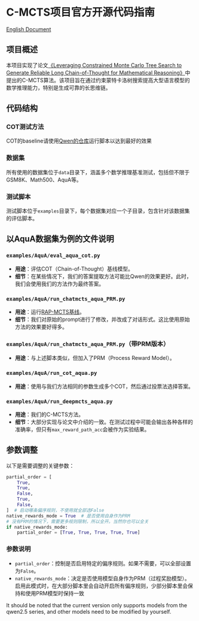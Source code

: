 # C-MCTS项目官方开源代码指南
[English Document](README_EN.md)
## 项目概述

本项目实现了论文[《Leveraging Constrained Monte Carlo Tree Search to Generate Reliable Long Chain-of-Thought for Mathematical Reasoning》](https://arxiv.org/abs/2502.11169 )中提出的C-MCTS算法。该项目旨在通过约束蒙特卡洛树搜索提高大型语言模型的数学推理能力，特别是生成可靠的长思维链。

## 代码结构
### COT测试方法
COT的baseline请使用[Qwen的仓库](https://github.com/QwenLM/Qwen2.5-Math )运行脚本以达到最好的效果

### 数据集
所有使用的数据集位于`data`目录下，涵盖多个数学推理基准测试，包括但不限于GSM8K、Math500、AquA等。

### 测试脚本
测试脚本位于`examples`目录下，每个数据集对应一个子目录，包含针对该数据集的评估脚本。

## 以AquA数据集为例的文件说明

### `examples/AquA/eval_aqua_cot.py`
- **用途**：评估COT（Chain-of-Thought）基线模型。
- **细节**：在某些情况下，我们的答案提取方法可能比Qwen的效果更好。此时，我们会使用我们的方法作为最终答案。

### `examples/AquA/run_chatmcts_aqua_PRM.py`
- **用途**：运行[RAP-MCTS基线](https://arxiv.org/abs/2305.14992 )。
- **细节**：我们对原始的prompt进行了修改，并改成了对话形式。这比使用原始方法的效果要好得多。

### `examples/AquA/run_chatmcts_aqua_PRM.py`（带PRM版本）
- **用途**：与上述脚本类似，但加入了PRM（Process Reward Model）。

### `examples/AquA/run_cot_aqua.py`
- **用途**：使用与我们方法相同的参数生成多个COT，然后通过投票法选择答案。

### `examples/AquA/run_deepmcts_aqua.py`
- **用途**：我们的C-MCTS方法。
- **细节**：大部分实现与论文中介绍的一致。在测试过程中可能会输出各种各样的准确率，但只有`max_reward_path_acc`会被作为实验结果。

## 参数调整

以下是需要调整的关键参数：

```python
partial_order = [
    True,
    True,
    False,
    True,
    False,
]  # 启动哪条偏序规则，不使用就全部选False
native_rewards_mode = True  # 是否使用自身作为PRM
# 没有PRM的情况下，需要更多规则限制，所以全开。当然你也可以全关
if native_rewards_mode:
    partial_order = [True, True, True, True, True]
```

### 参数说明
- `partial_order`：控制是否启用特定的偏序规则。如果不需要，可以全部设置为`False`。
- `native_rewards_mode`：决定是否使用模型自身作为PRM（过程奖励模型）。启用此模式时，在大部分脚本里会自动开启所有偏序规则，少部分脚本里会保持和使用PRM模型时保持一致

It should be noted that the current version only supports models from the qwen2.5 series, and other models need to be modified by yourself.